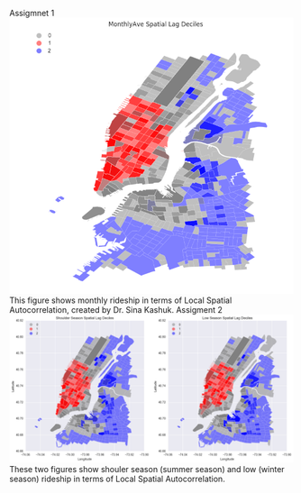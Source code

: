 Assigmnet 1
![](Lab9.png)
This figure shows monthly rideship in terms of Local Spatial Autocorrelation, created by Dr. Sina Kashuk.
Assigment 2
![](HW10.png)
These two figures show shouler season (summer season) and low (winter season) rideship in terms of Local Spatial Autocorrelation.
